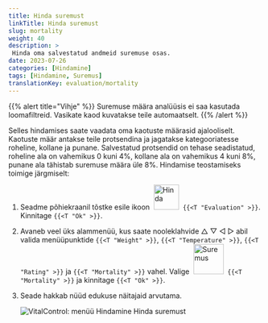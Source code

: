 ```yaml
---
title: Hinda suremust
linkTitle: Hinda suremust
slug: mortality
weight: 40
description: >
 Hinda oma salvestatud andmeid suremuse osas.
date: 2023-07-26
categories: [Hindamine]
tags: [Hindamine, Suremus]
translationKey: evaluation/mortality
---
```

{{% alert title="Vihje" %}}
Suremuse määra analüüsis ei saa kasutada loomafiltreid. Vasikate kaod kuvatakse teile automaatselt.
{{% /alert %}}

Selles hindamises saate vaadata oma kaotuste määrasid ajalooliselt. Kaotuste määr antakse teile protsendina ja jagatakse kategooriatesse roheline, kollane ja punane. Salvestatud protsendid on tehase seadistatud, roheline ala on vahemikus 0 kuni 4%, kollane ala on vahemikus 4 kuni 8%, punane ala tähistab suremuse määra üle 8%.
Hindamise teostamiseks toimige järgmiselt:

1. Seadme põhiekraanil tõstke esile ikoon &nbsp;<img src="/icons/main/evaluation.svg" width="50" align="bottom" alt="Hinda" />&nbsp; `{{<T "Evaluation" >}}`. Kinnitage `{{<T "Ok" >}}`.

2. Avaneb veel üks alammenüü, kus saate nooleklahvide △ ▽ ◁ ▷ abil valida menüüpunktide `{{<T "Weight" >}}`, `{{<T "Temperature" >}}`, `{{<T "Rating" >}}` ja `{{<T "Mortality" >}}` vahel. Valige &nbsp;<img src="/icons/evaluation/calflosses.svg" width="60" align="bottom" alt="Suremus" />&nbsp; `{{<T "Mortality" >}}` ja kinnitage `{{<T "Ok" >}}`.

3. Seade hakkab nüüd edukuse näitajaid arvutama.

   ![VitalControl: menüü Hindamine Hinda suremust](../images/mortality.png "Hinda suremust")
   
